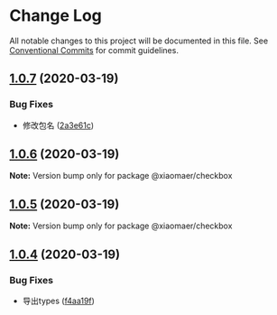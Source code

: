 # Change Log

All notable changes to this project will be documented in this file.
See [Conventional Commits](https://conventionalcommits.org) for commit guidelines.

## [1.0.7](https://github.com/xiaomaer/MeUI/compare/@xiaomaer/checkbox@1.0.6...@xiaomaer/checkbox@1.0.7) (2020-03-19)


### Bug Fixes

* 修改包名 ([2a3e61c](https://github.com/xiaomaer/MeUI/commit/2a3e61cad6c39c1189ddd8b6449839bd55bfa9ac))





## [1.0.6](https://github.com/xiaomaer/MeUI/compare/@xiaomaer/checkbox@1.0.5...@xiaomaer/checkbox@1.0.6) (2020-03-19)

**Note:** Version bump only for package @xiaomaer/checkbox





## [1.0.5](https://github.com/xiaomaer/MeUI/compare/@xiaomaer/checkbox@1.0.4...@xiaomaer/checkbox@1.0.5) (2020-03-19)

**Note:** Version bump only for package @xiaomaer/checkbox





## [1.0.4](https://github.com/xiaomaer/MeUI/compare/@xiaomaer/checkbox@1.0.3...@xiaomaer/checkbox@1.0.4) (2020-03-19)


### Bug Fixes

* 导出types ([f4aa19f](https://github.com/xiaomaer/MeUI/commit/f4aa19f84b01ab102bc6dd77614f12b981c19e86))
